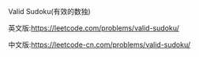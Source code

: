 Valid Sudoku(有效的数独)

英文版:https://leetcode.com/problems/valid-sudoku/

中文版:https://leetcode-cn.com/problems/valid-sudoku/
